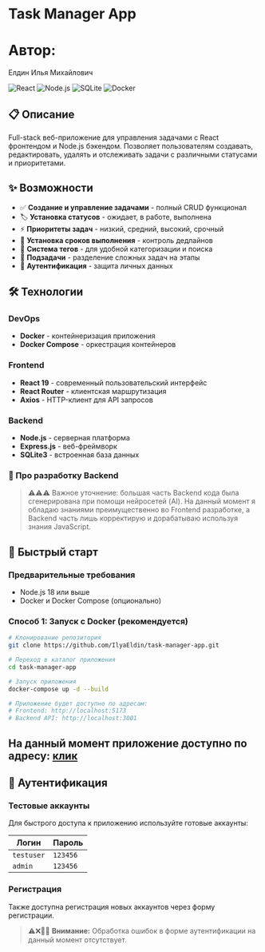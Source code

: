 # Task Manager App

# Автор:

Елдин Илья Михайлович

![React](https://img.shields.io/badge/React-19.2.0-blue)
![Node.js](https://img.shields.io/badge/Node.js-18+-green)
![SQLite](https://img.shields.io/badge/SQLite-Database-lightgrey)
![Docker](https://img.shields.io/badge/Docker-Container-blue)

## 📋 Описание

Full-stack веб-приложение для управления задачами с React фронтендом и Node.js бэкендом. Позволяет пользователям создавать, редактировать, удалять и отслеживать задачи с различными статусами и приоритетами.

## ✨ Возможности

- ✅ **Создание и управление задачами** - полный CRUD функционал
- 🏷️ **Установка статусов** - ожидает, в работе, выполнена
- ⚡ **Приоритеты задач** - низкий, средний, высокий, срочный
- 📅 **Установка сроков выполнения** - контроль дедлайнов
- 🔖 **Система тегов** - для удобной категоризации и поиска
- 📝 **Подзадачи** - разделение сложных задач на этапы
- 🔐 **Аутентификация** - защита личных данных

## 🛠 Технологии

### DevOps

- **Docker** - контейнеризация приложения
- **Docker Compose** - оркестрация контейнеров

### Frontend

- **React 19** - современный пользовательский интерфейс
- **React Router** - клиентская маршрутизация
- **Axios** - HTTP-клиент для API запросов

### Backend

- **Node.js** - серверная платформа
- **Express.js** - веб-фреймворк
- **SQLite3** - встроенная база данных

### 🤖 Про разработку Backend

> ⚠️⚠️⚠️ Важное уточнение: большая часть Backend кода была сгенерирована при помощи нейросетей (AI).
> На данный момент я обладаю знаниями преимущественно во Frontend разработке,
> а Backend часть лишь корректирую и дорабатываю используя знания JavaScript.

## 🚀 Быстрый старт

### Предварительные требования

- Node.js 18 или выше
- Docker и Docker Compose (опционально)

### Способ 1: Запуск с Docker (рекомендуется)

```bash
# Клонирование репозитория
git clone https://github.com/IlyaEldin/task-manager-app.git

# Переход в каталог приложения
cd task-manager-app

# Запуск приложения
docker-compose up -d --build

# Приложение будет доступно по адресам:
# Frontend: http://localhost:5173
# Backend API: http://localhost:3001
```

## На данный момент приложение доступно по адресу: [клик](http://193.168.3.133:5173/)

## 🔐 Аутентификация

### Тестовые аккаунты

Для быстрого доступа к приложению используйте готовые аккаунты:

| Логин      | Пароль   |
| ---------- | -------- |
| `testuser` | `123456` |
| `admin`    | `123456` |

### Регистрация

Также доступна регистрация новых аккаунтов через форму регистрации.

> ⚠️❌📢🚧 **Внимание:** Обработка ошибок в форме аутентификации на данный момент отсутствует.

